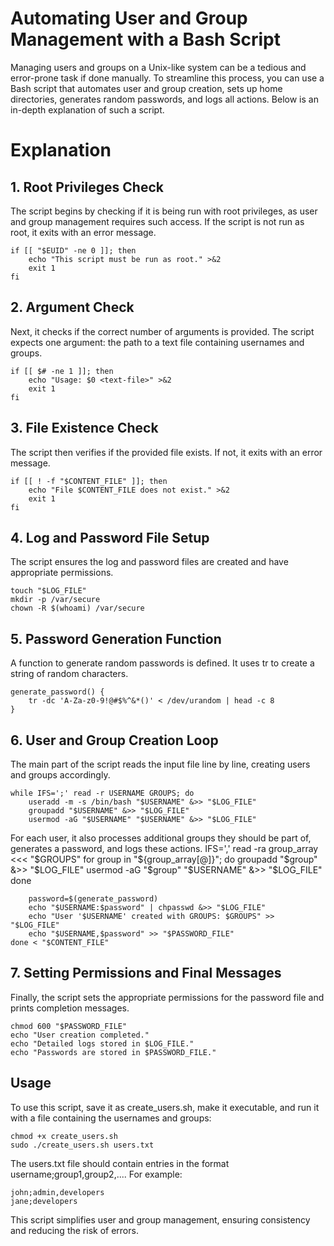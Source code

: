 # Automating User and Group Management with a Bash Script
Managing users and groups on a Unix-like system can be a tedious and error-prone task if done manually. To streamline this process, you can use a Bash script that automates user and group creation, sets up home directories, generates random passwords, and logs all actions. Below is an in-depth explanation of such a script.

# Explanation
## 1. Root Privileges Check
The script begins by checking if it is being run with root privileges, as user and group management requires such access. If the script is not run as root, it exits with an error message.

    if [[ "$EUID" -ne 0 ]]; then
        echo "This script must be run as root." >&2
        exit 1
    fi

## 2. Argument Check
Next, it checks if the correct number of arguments is provided. The script expects one argument: the path to a text file containing usernames and groups.

    if [[ $# -ne 1 ]]; then
        echo "Usage: $0 <text-file>" >&2
        exit 1
    fi

## 3. File Existence Check
The script then verifies if the provided file exists. If not, it exits with an error message.

    if [[ ! -f "$CONTENT_FILE" ]]; then
        echo "File $CONTENT_FILE does not exist." >&2
        exit 1
    fi

## 4. Log and Password File Setup
The script ensures the log and password files are created and have appropriate permissions.

    touch "$LOG_FILE"
    mkdir -p /var/secure
    chown -R $(whoami) /var/secure

## 5. Password Generation Function
A function to generate random passwords is defined. It uses tr to create a string of random characters.

    generate_password() {
        tr -dc 'A-Za-z0-9!@#$%^&*()' < /dev/urandom | head -c 8
    }

## 6. User and Group Creation Loop
The main part of the script reads the input file line by line, creating users and groups accordingly.

    while IFS=';' read -r USERNAME GROUPS; do
        useradd -m -s /bin/bash "$USERNAME" &>> "$LOG_FILE"
        groupadd "$USERNAME" &>> "$LOG_FILE"
        usermod -aG "$USERNAME" "$USERNAME" &>> "$LOG_FILE"

For each user, it also processes additional groups they should be part of, generates a password, and logs these actions.
        IFS=',' read -ra group_array <<< "$GROUPS"
        for group in "${group_array[@]}"; do
            groupadd "$group" &>> "$LOG_FILE"
            usermod -aG "$group" "$USERNAME" &>> "$LOG_FILE"
        done

        password=$(generate_password)
        echo "$USERNAME:$password" | chpasswd &>> "$LOG_FILE"
        echo "User '$USERNAME' created with GROUPS: $GROUPS" >> "$LOG_FILE"
        echo "$USERNAME,$password" >> "$PASSWORD_FILE"
    done < "$CONTENT_FILE"

## 7. Setting Permissions and Final Messages
Finally, the script sets the appropriate permissions for the password file and prints completion messages.

    chmod 600 "$PASSWORD_FILE"
    echo "User creation completed." 
    echo "Detailed logs stored in $LOG_FILE."
    echo "Passwords are stored in $PASSWORD_FILE."

## Usage

To use this script, save it as create_users.sh, make it executable, and run it with a file containing the usernames and groups:

    chmod +x create_users.sh
    sudo ./create_users.sh users.txt

The users.txt file should contain entries in the format username;group1,group2,.... For example:

    john;admin,developers
    jane;developers

This script simplifies user and group management, ensuring consistency and reducing the risk of errors.